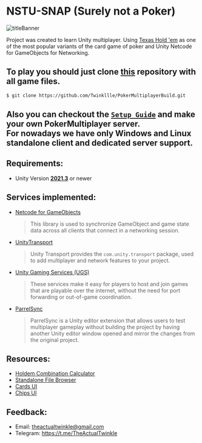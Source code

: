 # **NSTU-SNAP (Surely not a Poker)**
![titleBanner](PokerTitle.jpg)

Project was created to learn Unity multiplayer. 
Using [Texas Hold 'em](https://en.wikipedia.org/wiki/Texas_hold_%27em#Rules) as one of the most popular variants of the card game of poker and Unity Netcode for GameObjects for Networking.

## To play you should just clone [this](https://github.com/Twinkllle/PokerMultiplayerBuild/tree/main) repository with all game files. 

```bash
$ git clone https://github.com/Twinkllle/PokerMultiplayerBuild.git
```
## Also you can checkout the [`Setup Guide`](https://github.com/Twinkllle/PokerMultiplayerBuild/tree/main#setup-guide) and make your own PokerMultiplayer server. <br/> For nowadays we have only Windows and Linux standalone client and dedicated server support.
## **Requirements**:
 - Unity Version [**2021.3**](https://unity3d.com/get-unity/download) or newer
## **Services implemented:**
  * [Netcode for GameObjects](https://unity.com/products/netcode) 
    >This library is used to synchronize GameObject and game state data across all clients that connect in a networking session.
  * [UnityTransport](https://docs-multiplayer.unity3d.com/transport/current/about/index.html)
    >Unity Transport provides the `com.unity.transport` package, used to add multiplayer and network features to your project.
  * [Unity Gaming Services (UGS)](https://unity.com/solutions/gaming-services)
    >These services make it easy for players to host and join games that are playable over the internet, without the need for port forwarding or out-of-game coordination.
  * [ParrelSync](https://github.com/VeriorPies/ParrelSync)
	>ParrelSync is a Unity editor extension that allows users to test multiplayer gameplay without building the project by having another Unity editor window opened and mirror the changes from the original project.

## **Resources:**
* [Holdem Combination Сalculator](https://github.com/ccqi/TexasHoldem)
* [Standalone File Browser](https://github.com/gkngkc/UnityStandaloneFileBrowser)
* [Cards UI](https://drawsgood.itch.io/8bit-deck-card-assets)
* [Chips UI](https://www.freepik.com/premium-vector/cards-chips-dice-pixel-art-set-poker-game-casino-gambling-elements-collection-8-bit_31890168.htm)
## Feedback:
* Email: theactualtwinkle@gmail.com
* Telegram: https://t.me/TheActualTwinkle